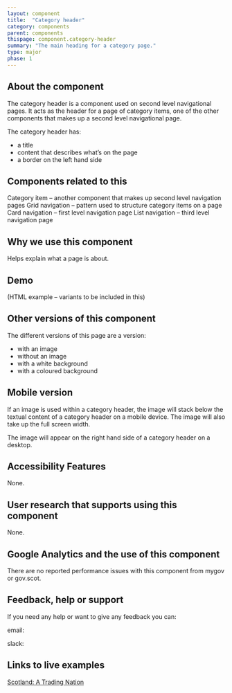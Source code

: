 ```yaml
---
layout: component
title:  "Category header"
category: components
parent: components
thispage: component.category-header
summary: "The main heading for a category page."
type: major
phase: 1
---
```


## About the component
The category header is a component used on second level navigational pages. It acts as the header for a page of category items, one of the other components that makes up a second level navigational page.

The category header has:

* a title
* content that describes what’s on the page
* a border on the left hand side

## Components related to this

Category item – another component that makes up second level navigation pages
Grid navigation – pattern used to structure category items on a page
Card navigation – first level navigation page
List navigation – third level navigation page

## Why we use this component
Helps explain what a page is about.

## Demo
(HTML example – variants to be included in this)

## Other versions of this component

The different versions of this page are a version:
* with an image
* without an image
* with a white background
* with a coloured background

## Mobile version

If an image is used within a category header, the image will stack below the textual content of a category header on a mobile device. The image will also take up the full screen width.

The image will appear on the right hand side of a category header on a desktop.

## Accessibility Features

None.

## User research that supports using this component

None.

## Google Analytics and the use of this component

There are no reported performance issues with this component from mygov or gov.scot.

## Feedback, help or support

If you need any help or want to give any feedback you can:

email:

slack:

## Links to live examples

[Scotland: A Trading Nation](https://tradingnation.mygov.scotTrading)
